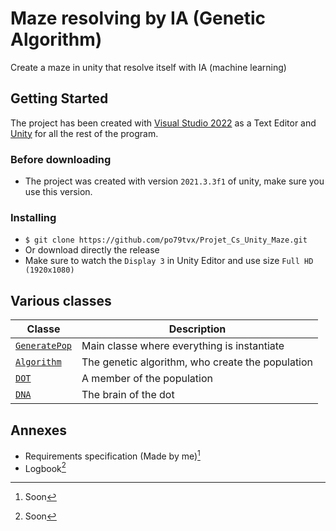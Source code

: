 # Maze resolving by IA (Genetic Algorithm)
Create a maze in unity that resolve itself with IA (machine learning)

## Getting Started
The project has been created with [Visual Studio 2022](https://visualstudio.microsoft.com/fr/vs/) as a Text Editor and [Unity](https://unity.com/fr) for all the rest of the program.

### Before downloading

- The project was created with version `2021.3.3f1` of unity, make sure you use this version.

### Installing 

- `$ git clone https://github.com/po79tvx/Projet_Cs_Unity_Maze.git`
- Or download directly the release
- Make sure to watch the `Display 3` in Unity Editor and use size `Full HD (1920x1080)`

## Various classes

| Classe | Description |
| --- | --- |
| [`GeneratePop`](#Population) | Main classe where everything is instantiate |
| [`Algorithm`](#Algorithm) | The genetic algorithm, who create the population |
| [`DOT`](#DOT) | A member of the population |
| [`DNA`](#DNA) | The brain of the dot |

## Annexes

- Requirements specification (Made by me)[^1]
- Logbook[^2]

[^1]: Soon
[^2]: Soon
